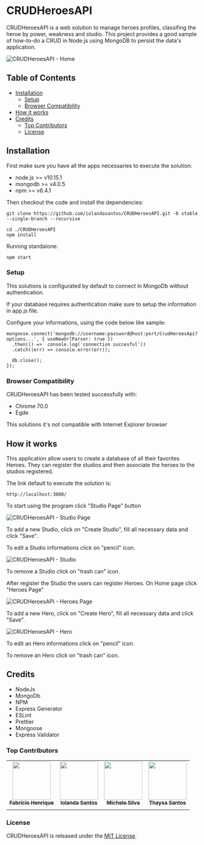 # CRUDHeroesAPI

CRUDHeroesAPI is a web solution to manage heroes profiles, classifing the heroe by power, weakness and studio.
This project provides a good sample of how-to-do a CRUD in Node.js using MongoDB to persist the data's application.

![CRUDHeroesAPI - Home](https://github.com/iolandasantos/CRUDHeroesAPI/blob/master/img_sample/CRUDHeroes_Home.jpg?raw=true)


## Table of Contents

-   [Installation](https://github.com/iolandasantos/CRUDHeroesAPI#installation)
	- [Setup](https://github.com/iolandasantos/CRUDHeroesAPI#setup)
	- [Browser Compatibility](https://github.com/iolandasantos/CRUDHeroesAPI#browser-compatibility)
-   [How it works](https://github.com/iolandasantos/CRUDHeroesAPI#how-it-works)
-   [Credits](https://github.com/iolandasantos/CRUDHeroesAPI#credits)
	- [Top Contributors](https://github.com/iolandasantos/CRUDHeroesAPI#top-contributors)
	- [License](https://github.com/iolandasantos/CRUDHeroesAPI#license)


## Installation

First make sure you have all the apps necessaries to execute the solution:

- node.js >= v10.15.1
- mongodb >= v4.0.5
- npm >= v6.4.1

Then checkout the code and install the dependencies:
```
git clone https://github.com/iolandasantos/CRUDHeroesAPI.git -b stable --single-branch --recursive

cd ./CRUDHeroesAPI
npm install
```

Running standalone:
```
npm start
```

### Setup

<p>
This solutions is configurated by default to connect in MongoDb without authentication.

If your database requires authentication make sure to setup the information in app.js file.

Configure your informations, using the code below like sample:
</p>

```
mongoose.connect('mongodb://username:password@host:port/CrudHeroesApi?options...', { useNewUrlParser: true })
  .then(() =>  console.log('connection succesful'))
  .catch((err) => console.error(err));

  db.close();
});
```

### Browser Compatibility

CRUDHeroesAPI has been tested successfully with:

-   Chrome 70.0
-   Egde

This solutions it's not compatible with Internet Explorer browser

## How it works

This application allow users to create a database of all their favorites Heroes. They can register the studios and then associate the heroes to the studios registered.

The link default to execute the solution is:

```
http://localhost:3000/
```

To start using the program click "Studio Page" button

![CRUDHeroesAPI - Studio Page](https://github.com/iolandasantos/CRUDHeroesAPI/blob/develop/img_sample/CRUDHeroes_Studio_List.jpg?raw=true)

To add a new Studio, click on "Create Studio", fill all necessary data and click "Save".

To edit a Studio informations click on "pencil" icon.

![CRUDHeroesAPI - Studio](https://github.com/iolandasantos/CRUDHeroesAPI/blob/develop/img_sample/CRUDHeroes_Studio.jpg?raw=true)

To remove a Studio click on "trash can" icon.

After register the Studio the users can register Heroes.
On Home page click "Heroes Page"


![CRUDHeroesAPI - Heroes Page](https://github.com/iolandasantos/CRUDHeroesAPI/blob/develop/img_sample/CRUDHeroes_Hero_List.jpg?raw=true)

To add a new Hero, click on "Create Hero", fill all necessary data and click "Save".

![CRUDHeroesAPI - Hero](https://github.com/iolandasantos/CRUDHeroesAPI/blob/develop/img_sample/CRUDHeroes_Hero.jpg?raw=true)

To edit an Hero informations click on "pencil" icon.

To remove an Hero click on "trash can" icon.

## Credits

- NodeJs
- MongoDb
- NPM
- Express Generator
- ESLint 
- Prettier
- Mongoose
- Express Validator


### Top Contributors

|   	|   	|   	|   	|
|:---:	|:---:	|:---:	|:---:	|
[<img src="https://avatars2.githubusercontent.com/u/22605031?s=460&v=4" width="100px;"/><br /><sub><b>Fabrício Henrique</b></sub>](http://fabriciohsilva.github.io/)  | [<img src="https://avatars0.githubusercontent.com/u/38701708?s=400&u=50c50c540d8433772913975dc39cf26ebf2fac34&v=4" width="100px;"/><br /><sub><b>Iolanda Santos</b></sub>](https://www.linkedin.com/in/iolanda-maria-louren%C3%A7o-de-oliveira-santos-187131162/)<br /> | [<img src="https://avatars1.githubusercontent.com/u/47501771?s=460&v=4" width="100px;"/><br /><sub><b>Michele Silva</b></sub>](https://www.linkedin.com/in/michelehorasilva/)<br />          | [<img src="https://avatars2.githubusercontent.com/u/16840541?s=460&v=4" width="100px;"/><br /><sub><b>Thaysa Santos</b></sub>](https://thaymara.github.io/)<br />
|   	|   	|   	|   	|  

### License

CRUDHeroesAPI is released under the  [MIT License](https://github.com/iolandasantos/CRUDHeroesAPI/blob/master/LICENSE.md).
